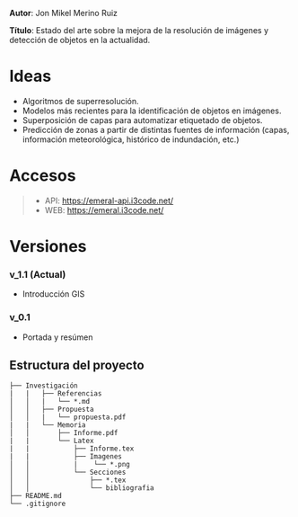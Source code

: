 
 __Autor__: Jon Mikel Merino Ruiz
  
 __Título__: Estado del arte sobre la mejora de la resolución de imágenes y detección de objetos en la actualidad.

 # Ideas

 * Algoritmos de superresolución.
 * Modelos más recientes para la identificación de objetos en imágenes.
 * Superposición de capas para automatizar etiquetado de objetos.
 * Predicción de zonas a partir de distintas fuentes de información (capas, información meteorológica, histórico de indundación, etc.)

 # Accesos
 
 > * API: https://emeral-api.i3code.net/
 > * WEB: https://emeral.i3code.net/

# Versiones

 ### v_1.1 (Actual)             
   - Introducción GIS

 ### v_0.1             
   - Portada y resúmen   

## Estructura del proyecto
```
├── Investigación
|   |   ├── Referencias
│   │   |   └── *.md  
│   │   ├── Propuesta
│   │   |   └── propuesta.pdf  
|   |   └── Memoria
│   │       ├── Informe.pdf  
|   |       └── Latex
|   |           ├── Informe.tex
|   |           ├── Imagenes
│   │           |    └── *.png 
│   │           └── Secciones
│   │               ├── *.tex
│   │               └── bibliografia
├── README.md
└── .gitignore
```







